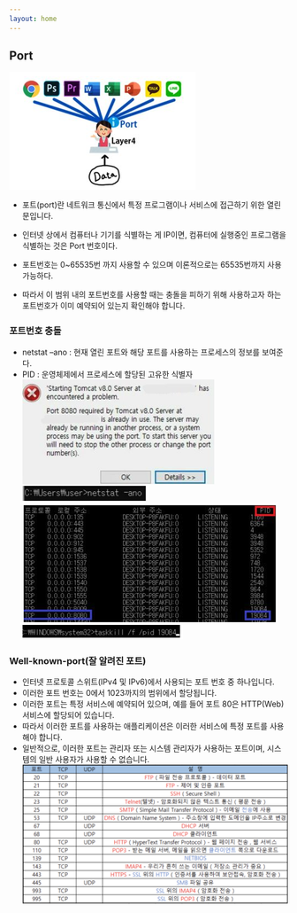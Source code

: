 ```yaml
---
layout: home
---
```


## Port
![](./img/port1.png)
- 포트(port)란 네트워크 통신에서 특정 프로그램이나 서비스에 접근하기 위한 열린 문입니다.​

- 인터넷 상에서 컴퓨터나 기기를 식별하는 게 IP이면, 컴퓨터에 실행중인 프로그램을 식별하는 것은 Port 번호이다.​
​
- 포트번호는 0~65535번 까지 사용할 수 있으며 이론적으로는 65535번까지 사용 가능하다.​

- 따라서 이 범위 내의 포트번호를 사용할 때는 충돌을 피하기 위해 사용하고자 하는 포트번호가 이미 예약되어 있는지 확인해야 합니다.

### 포트번호 충돌
- netstat –ano : 현재 열린 포트와 해당 포트를 사용하는 프로세스의 정보를 보여준다.​
- PID : 운영체제에서 프로세스에 할당된 고유한 식별자​
![](./img/port2.png)
![](./img/port3.png)
![](./img/port4.png)
![](./img/port5.png)

### Well-known-port(잘 알려진 포트)
- 인터넷 프로토콜 스위트(IPv4 및 IPv6)에서 사용되는 포트 번호 중 하나입니다. 
- 이러한 포트 번호는 0에서 1023까지의 범위에서 할당됩니다.
- 이러한 포트는 특정 서비스에 예약되어 있으며, 예를 들어 포트 80은 HTTP(Web) 서비스에 할당되어 있습니다.
- 따라서 이러한 포트를 사용하는 애플리케이션은 이러한 서비스에 특정 포트를 사용해야 합니다.
- 일반적으로, 이러한 포트는 관리자 또는 시스템 관리자가 사용하는 포트이며, 시스템의 일반 사용자가 사용할 수 없습니다.
![](./img/port6.png)